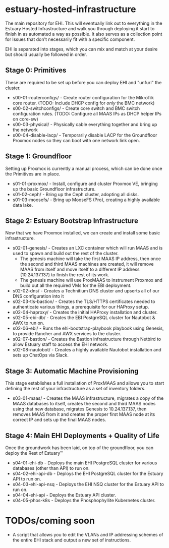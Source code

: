 # estuary-hosted-infrastructure
The main repository for EHI. This will eventually link out to everything in the Estuary Hosted Infrastructure and walk you through deploying it start to finish in as automated a way as possible. It also serves as a collection point for Issues that don't necessarily fit with a specific component.

EHI is separated into stages, which you can mix and match at your desire but should usually be followed in order.

## Stage 0: Primitives
These are required to be set up before you can deploy EHI and "unfurl" the cluster.

* s00-01-routerconfigs/ - Create router configuration for the MikroTik core router. (TODO: Include DHCP config for *only* the BMC network)
* s00-02-switchconfigs/ - Create core switch and BMC switch configuration rules. (TODO: Configure all MAAS IPs as DHCP helper IPs on core-sw)
* s00-03-physical/ - Physically cable everything together and bring up the network
* s00-04-disable-lacp/ - Temporarily disable LACP for the Groundfloor Proxmox nodes so they can boot with one network link open.

## Stage 1: Groundfloor
Setting up Proxmox is currently a manual process, which can be done once the Primitives are in place.

* s01-01-proxmox/ - Install, configure and cluster Proxmox VE, bringing up the basic Groundfloor infrastructure.
* s01-02-ceph/ - Bring up the Ceph cluster, adopting all disks.
* s01-03-moosefs/ - Bring up MooseFS (Pro), creating a highly available data lake.

## Stage 2: Estuary Bootstrap Infrastructure
Now that we have Proxmox installed, we can create and install some basic infrastructure. 

* s02-01-genesis/ - Creates an LXC container which will run MAAS and is used to spawn and build out the rest of the cluster.
  * The genesis machine will take the first MAAS IP address, then once the second and third MAAS machines are created, it will remove MAAS from itself and move itself to a different IP address (10.24.137.137) to finish the rest of its work.
  * The genesis machine will use ProxMAAS to instrument Proxmox and build out all the required VMs for the EBI deployment.
* s02-02-dns/ - Creates a Technitium DNS cluster and upserts all of our DNS configuration into it
* s02-03-tls-bastion/ - Creates the TLS/HTTPS certificates needed to authenticate various things, a prerequisite for our HAProxy setup.
* s02-04-haproxy/ - Creates the initial HAProxy installation and cluster.
* s02-05-ebi-db/ - Creates the EBI PostgreSQL cluster for Nautobot & AWX to run on.
* s02-06-ebi/ - Runs the ehi-bootstrap-playbook playbook using Genesis, to provide Rancher and AWX services to the cluster.
* s02-07-bastion/ - Creates the Bastion infrastructure through Netbird to allow Estuary staff to access the EHI network.
* s02-08-nautobot/ - Creates a highly available Nautobot installation and sets up ChatOps via Slack.

## Stage 3: Automatic Machine Provisioning
This stage establishes a full installation of ProxMAAS and allows you to start defining the rest of your infrastructure as a set of inventory folders.

* s03-01-maas/ - Creates the MAAS infrastructure, migrates a copy of the MAAS databases to itself, creates the second and third MAAS nodes using that new database, migrates Genesis to 10.24.137.137, then removes MAAS from it and creates the proper first MAAS node at its correct IP and sets up the final MAAS nodes.

## Stage 4: Main EHI Deployments + Quality of Life
Once the groundwork has been laid, on top of the groundfloor, you can deploy the Rest of Estuary™️

* s04-01-ehi-db - Deploys the main EHI PostgreSQL cluster for various databases (other than API) to run on.
* s04-02-ehi-api-db - Deploys the EHI PostgreSQL cluster for the Estuary API to run on.
* s04-03-ehi-api-nsq - Deploys the EHI NSQ cluster for the Estuary API to run on.
* s04-04-ehi-api - Deploys the Estuary API cluster.
* s04-05-phos-k8s - Deploys the Phosphophyllite Kubernetes cluster.

# TODOs/coming soon
* A script that allows you to edit the VLANs and IP addressing schemes of the entire EHI stack and output a new set of instructions.

